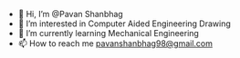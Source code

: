 - 👋 Hi, I’m @Pavan Shanbhag
- 👀 I’m interested in Computer Aided Engineering Drawing
- 🌱 I’m currently learning Mechanical Engineering
- 📫 How to reach me pavanshanbhag98@gmail.com

<!---
PavanLS2020/PavanLS2020 is a ✨ special ✨ repository because its `README.md` (this file) appears on your GitHub profile.
You can click the Preview link to take a look at your changes.
--->
